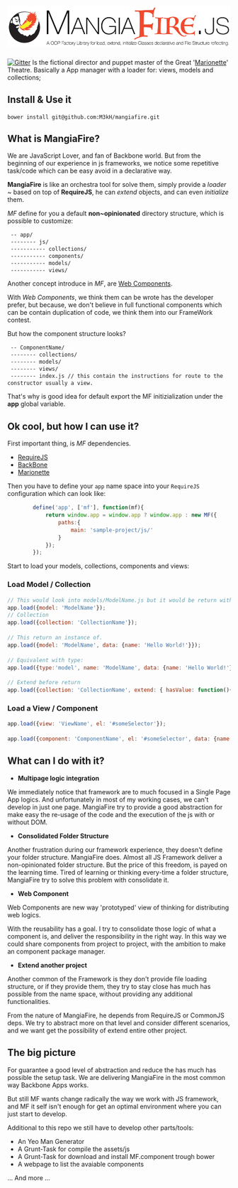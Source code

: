 ![MangiaFire](logo.png)
==========
[![Gitter](https://badges.gitter.im/Join%20Chat.svg)](https://gitter.im/M3kH/mangiafire?utm_source=badge&utm_medium=badge&utm_campaign=pr-badge)
Is the fictional director and puppet master of the Great '[Marionette](http://www.marionettejs.com)' Theatre.
Basically a App manager with a loader for: views, models and collections;

## Install & Use it
```
bower install git@github.com:M3kH/mangiafire.git
```
## What is MangiaFire?
We are JavaScript Lover, and fan of Backbone world.
But from the beginning of our experience in js frameworks, we notice some repetitive task/code which can be easy avoid in a declarative way.

**MangiaFire** is like an orchestra tool for solve them, simply provide a *loader* ~  based on top of **RequireJS**, he can *extend* objects, and can even *initialize* them.

*MF* define for you a default **non~opinionated** directory structure, which is possible to customize:

```
 -- app/
 -------- js/
 ----------- collections/
 ----------- components/
 ----------- models/
 ----------- views/
```

Another concept introduce in *MF*, are [Web Components](http://webcomponents.org/).

With *Web Components*, we think them can be wrote has the developer prefer, but because, we don't believe in full functional components which can be contain duplication of code, we think them into our FrameWork contest.

But how the component structure looks?

```
 -- ComponentName/
 -------- collections/
 -------- models/
 -------- views/
 -------- index.js // this contain the instructions for route to the constructor usually a view.
```

That's why is good idea for default export the MF initizialization under the **app** global variable.


## Ok cool, but how I can use it?
First important thing, is *MF* dependencies.

- [RequireJS](http://www.requirejs.org)
- [BackBone](http://www.backbonejs.org)
- [Marionette](http://www.marionettejs.org)

Then you have to define your `app` name space into your `RequireJS` configuration which can look like:

```javascript
        define('app', ['mf'], function(mf){
            return window.app = window.app ? window.app : new MF({
                paths:{
                    main: 'sample-project/js/'
                }
            });
        });
```

Start to load your models, collections, components and views:

### Load Model / Collection
```javascript
// This would look into models/ModelName.js but it would be return without be initialize
app.load({model: 'ModelName'});
// Collection
app.load({collection: 'CollectionName'});

// This return an instance of.
app.load({model: 'ModelName', data: {name: 'Hello World!'}});

// Equivalent with type:
app.load({type:'model', name: 'ModelName', data: {name: 'Hello World!'}});

// Extend before return
app.load({collection: 'CollectionName', extend: { hasValue: function(){ return this.value ? true : false}}});
```

### Load a View / Component
```javascript
app.load({view: 'ViewName', el: '#someSelector'});

app.load({component: 'ComponentName', el: '#someSelector', data: {name: 'Hello World!'}});
```

## What can I do with it?

- **Multipage logic integration**

 We immediately notice that framework are to much focused in a Single Page App logics.
And unfortunately in most of my working cases, we can't develop in just one page.
MangiaFire try to provide a good abstraction for make easy the re-usage of the code and the execution of the js with or without DOM.

- **Consolidated Folder Structure**

 Another frustration during our framework experience, they doesn't define your folder structure. MangiaFire does.
Almost all JS Framework deliver a non-opinionated folder structure. But the price of this freedom, is payed on the learning time.
Tired of learning or thinking every-time a folder structure, MangiaFire try to solve this problem with consolidate it.

- **Web Component**

 Web Components are new way 'prototyped' view of thinking for distributing web logics.

 With the reusability has a goal. I try to consolidate those logic of what a component is, and deliver the responsibility in the right way.
In this way we could share components from project to project, with the ambition to make an component package manager.

- **Extend another project**

 Another common of the Framework is they don't provide file loading structure, or if they provide them, they try to stay close has much
has possible from the name space, without providing any additional functionalities.

 From the nature of MangiaFire, he depends from RequireJS or CommonJS deps. We try to abstract more on that level and consider different
scenarios, and we want get the possibility of extend entire other project.

## The big picture
For guarantee a good level of abstraction and reduce the has much has possible the setup task. We are delivering MangiaFire in the most common way Backbone Apps works.

But still MF wants change radically the way we work with JS framework, and MF it self isn't enough for get an optimal environment where you can just start to develop.

Additional to this repo we still have to develop other parts/tools:

- An Yeo Man Generator
- A Grunt-Task for compile the assets/js
- A Grunt-Task for download and install MF.component trough bower
- A webpage to list the avaiable components

... And more ...
